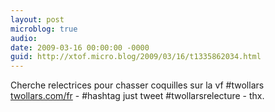 ```yaml
---
layout: post
microblog: true
audio: 
date: 2009-03-16 00:00:00 -0000
guid: http://xtof.micro.blog/2009/03/16/t1335862034.html
---
```

Cherche relectrices pour chasser coquilles sur la vf #twollars [twollars.com/fr](http://twollars.com/fr) - #hashtag just tweet #twollarsrelecture - thx.
